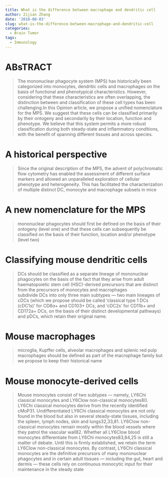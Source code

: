 ```yaml
---
title: What is the difference between macrophage and dendritic cell
author: Zijian Zhang
date: '2018-08-03'
slug: what-is-the-difference-between-macrophage-and-dendritic-cell
categories:
  - Brain Tumor
tags:
  - Immunology
---
```


# ABsTRACT

> The mononuclear phagocyte system (MPS) has historically been categorized into monocytes, dendritic cells and macrophages on the basis of functional and phenotypical characteristics. However, considering that these characteristics are often overlapping, the distinction between and classification of these cell types has been challenging.In this Opinion article, we propose a unified nomenclature for the MPS. We suggest that these cells can be classified primarily by their ontogeny and secondarily by their location, function and phenotype. We believe that this system permits a more robust classification during both steady-state and inflammatory conditions, with the benefit of spanning different tissues and across species.

# A historical perspective

> Since the original description of the MPS, the advent of polychromatic flow cytometry has enabled the assessment of different surface markers and allowed an unparalleled exploration of cellular phenotype and heterogeneity. This has facilitated the characterization of multiple distinct DC, monocyte and macrophage subsets in mice


# A new nomenclature for the MPS

> mononuclear phagocytes should first be defined on the basis of their ontogeny (level one) and that these cells can subsequently be classified on the basis of their function, location and/or phenotype (level two)

# Classifying mouse dendritic cells
> DCs should be classified as a separate lineage of mononuclear phagocytes on the basis of the fact that they arise from adult haematopoietic stem cell (HSC)-derived precursors that are distinct from the precursors of monocytes and macrophages  
subdivide DCs into only three main subtypes — two main lineages of cDCs (which we propose should be called ‘classical type 1 DCs (cDC1s)’ for CD8α+ and CD103+ DCs, and ‘cDC2s’ for CD11b+ and CD172a+ DCs, on the basis of their distinct developmental pathways) and pDCs, which retain their original name.

# Mouse macrophages
> microglia, Kupffer cells, alveolar macrophages and splenic red pulp macrophages should be defined as part of the macrophage family but we propose to keep their historical name

# Mouse monocyte-derived cells
> Mouse monocytes consist of two subtypes — namely, LY6Chi classical monocytes and LY6Clow non-classical monocytes80. LY6Chi classical monocytes derive from the recently identified cMoP31. Undifferentiated LY6Chi classical monocytes are not only found in the blood but also in several steady-state tissues, including the spleen, lymph nodes, skin and lungs32,33,81. LY6Clow non-classical monocytes remain mostly within the blood vessels where they patrol the vascular wall82. Whether all LY6Clow blood monocytes differentiate from LY6Chi monocytes83,84,25 is still a matter of debate. Until this is firmly established, we retain the term LY6Clow non-classical monocytes. By contrast, LY6Chi classical monocytes are the definitive precursors of many mononuclear phagocytes and in certain adult tissues — including the gut, heart and dermis — these cells rely on continuous monocytic input for their maintenance in the steady state